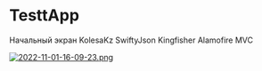 # TesttApp


Начальный экран KolesaKz
SwiftyJson
Kingfisher
Alamofire
MVC

[![2022-11-01-16-09-23.png](https://i.postimg.cc/Xqn1H0W0/2022-11-01-16-09-23.png)](https://postimg.cc/ygrTxtWf)
